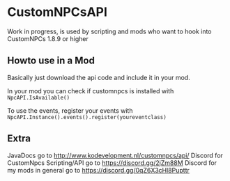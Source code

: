 # CustomNPCsAPI
Work in progress, is used by scripting and mods who want to hook into CustomNPCs 1.8.9 or higher

## Howto use in a Mod
Basically just download the api code and include it in your mod. 

In your mod you can check if customnpcs is installed with `NpcAPI.IsAvailable()` 

To use the events, register your events with `NpcAPI.Instance().events().register(youreventclass)`

## Extra
JavaDocs go to http://www.kodevelopment.nl/customnpcs/api/
Discord for CustomNpcs Scripting/API go to https://discord.gg/2jZm88M
Discord for my mods in general go to https://discord.gg/0qZ6X3cHl8Pupttr